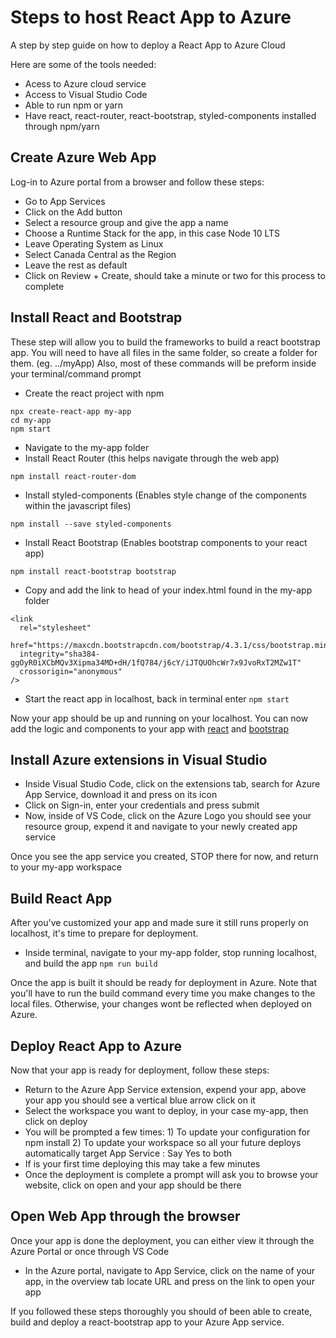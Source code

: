 # Steps to host React App to Azure
A step by step guide on how to deploy a React App to Azure Cloud

Here are some of the tools needed:
+ Acess to Azure cloud service
+ Access to Visual Studio Code
+ Able to run npm or yarn 
+ Have react, react-router, react-bootstrap, styled-components installed through npm/yarn

## Create Azure Web App
Log-in to Azure portal from a browser and follow these steps:

+ Go to App Services
+ Click on the Add button
+ Select a resource group and give the app a name
+ Choose a Runtime Stack for the app, in this case Node 10 LTS
+ Leave Operating System as Linux
+ Select Canada Central as the Region
+ Leave the rest as default
+ Click on Review + Create, should take a minute or two for this process to complete


## Install React and Bootstrap

These step will allow you to build the frameworks to build a react bootstrap app. You will need to have all files in the same folder, so create
a folder for them. (eg. ../myApp) Also, most of these commands will be preform inside your terminal/command prompt

+ Create the react project with npm

```
npx create-react-app my-app
cd my-app
npm start
```

+ Navigate to the my-app folder
+ Install React Router (this helps navigate through the web app)
```
npm install react-router-dom
```

+ Install styled-components (Enables style change of the components within the javascript files)
```
npm install --save styled-components
```

+ Install React Bootstrap (Enables bootstrap components to your react app)
```
npm install react-bootstrap bootstrap
```

+ Copy and add the link to head of your index.html found in the my-app folder
```
<link
  rel="stylesheet"
  href="https://maxcdn.bootstrapcdn.com/bootstrap/4.3.1/css/bootstrap.min.css"
  integrity="sha384-ggOyR0iXCbMQv3Xipma34MD+dH/1fQ784/j6cY/iJTQUOhcWr7x9JvoRxT2MZw1T"
  crossorigin="anonymous"
/>
```

+ Start the react app in localhost, back in terminal enter
```npm start```

Now your app should be up and running on your localhost. You can now add the logic and components to your app with [react](https://reactjs.org/docs/create-a-new-react-app.html) and [bootstrap](https://react-bootstrap.github.io/getting-started/introduction)


## Install Azure extensions in Visual Studio
+ Inside Visual Studio Code, click on the extensions tab, search for Azure App Service, download it and press on its icon
+ Click on Sign-in, enter your credentials and press submit
+ Now, inside of VS Code, click on the Azure Logo you should see your resource group, expend it and navigate to your newly created app service

Once you see the app service you created, STOP there for now, and return to your my-app workspace

## Build React App
After you've customized your app and made sure it still runs properly on localhost, it's time to prepare for deployment.

+ Inside terminal, navigate to your my-app folder, stop running localhost, and build the app
```npm run build```

Once the app is built it should be ready for deployment in Azure. 
Note that you'll have to run the build command every time you make changes to the local files. Otherwise, your changes wont be reflected when deployed on Azure.

## Deploy React App to Azure

Now that your app is ready for deployment, follow these steps:
+ Return to the Azure App Service extension, expend your app, above your app you should see a vertical blue arrow click on it
+ Select the workspace you want to deploy, in your case my-app, then click on deploy
+ You will be prompted a few times: 1) To update your configuration for npm install 2) To update your workspace so all your future deploys automatically target App Service : Say Yes to both
+ If is your first time deploying this may take a few minutes 
+ Once the deployment is complete a prompt will ask you to browse your website, click on open and your app should be there


## Open Web App through the browser
Once your app is done the deployment, you can either view it through the Azure Portal or once through VS Code

+ In the Azure portal, navigate to App Service, click on the name of your app, in the overview tab locate URL and press on the link to open your app

If you followed these steps thoroughly you should of been able to create, build and deploy a react-bootstrap app to your Azure App service.
